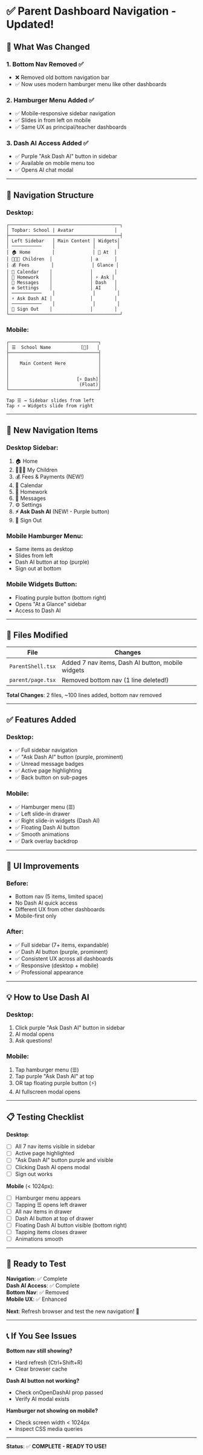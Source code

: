 # ✅ Parent Dashboard Navigation - Updated!

## 🎉 What Was Changed

### 1. **Bottom Nav Removed** ✅
- ❌ Removed old bottom navigation bar
- ✅ Now uses modern hamburger menu like other dashboards

### 2. **Hamburger Menu Added** ✅
- ✅ Mobile-responsive sidebar navigation
- ✅ Slides in from left on mobile
- ✅ Same UX as principal/teacher dashboards

### 3. **Dash AI Access Added** ✅
- ✅ Purple "Ask Dash AI" button in sidebar
- ✅ Available on mobile menu too
- ✅ Opens AI chat modal

---

## 📱 Navigation Structure

### Desktop:
```
┌─────────────────────────────────────────┐
│ Topbar: School | Avatar               │
├─────────────────────────────────────────┤
│ Left Sidebar   │ Main Content │ Widgets│
│ ───────────    │              │        │
│ 🏠 Home        │              │ 🎯 At  │
│ 👨‍👩‍👧 Children  │              │ a      │
│ 💰 Fees        │              │ Glance │
│ 📅 Calendar    │              │        │
│ 📝 Homework    │              │ ⚡ Ask │
│ 💬 Messages    │              │ Dash   │
│ ⚙️ Settings    │              │ AI     │
│ ───────────    │              │        │
│ ⚡ Ask Dash AI │              │        │
│ ───────────    │              │        │
│ 🚪 Sign Out    │              │        │
└─────────────────────────────────────────┘
```

### Mobile:
```
┌─────────────────────────────────┐
│ ☰  School Name           [👤]   │
├─────────────────────────────────┤
│                                 │
│    Main Content Here            │
│                                 │
│                                 │
│                         [⚡ Dash]│
│                          (Float)│
└─────────────────────────────────┘

Tap ☰ → Sidebar slides from left
Tap ⚡ → Widgets slide from right
```

---

## 🎯 New Navigation Items

### Desktop Sidebar:
1. 🏠 Home
2. 👨‍👩‍👧 My Children
3. 💰 Fees & Payments (NEW!)
4. 📅 Calendar
5. 📝 Homework
6. 💬 Messages
7. ⚙️ Settings
8. **⚡ Ask Dash AI** (NEW! - Purple button)
9. 🚪 Sign Out

### Mobile Hamburger Menu:
- Same items as desktop
- Slides from left
- Dash AI button at top (purple)
- Sign out at bottom

### Mobile Widgets Button:
- Floating purple button (bottom right)
- Opens "At a Glance" sidebar
- Access to Dash AI

---

## 🔧 Files Modified

| File | Changes |
|------|---------|
| `ParentShell.tsx` | Added 7 nav items, Dash AI button, mobile widgets |
| `parent/page.tsx` | Removed bottom nav (1 line deleted!) |

**Total Changes**: 2 files, ~100 lines added, bottom nav removed

---

## ✅ Features Added

### Desktop:
- ✅ Full sidebar navigation
- ✅ "Ask Dash AI" button (purple, prominent)
- ✅ Unread message badges
- ✅ Active page highlighting
- ✅ Back button on sub-pages

### Mobile:
- ✅ Hamburger menu (☰)
- ✅ Left slide-in drawer
- ✅ Right slide-in widgets (Dash AI)
- ✅ Floating Dash AI button
- ✅ Smooth animations
- ✅ Dark overlay backdrop

---

## 🎨 UI Improvements

### Before:
- Bottom nav (5 items, limited space)
- No Dash AI quick access
- Different UX from other dashboards
- Mobile-first only

### After:
- ✅ Full sidebar (7+ items, expandable)
- ✅ Dash AI button (purple, prominent)
- ✅ Consistent UX across all dashboards
- ✅ Responsive (desktop + mobile)
- ✅ Professional appearance

---

## 💡 How to Use Dash AI

### Desktop:
1. Click purple "Ask Dash AI" button in sidebar
2. AI modal opens
3. Ask questions!

### Mobile:
1. Tap hamburger menu (☰)
2. Tap purple "Ask Dash AI" at top
3. OR tap floating purple button (⚡)
4. AI fullscreen modal opens

---

## 📋 Testing Checklist

**Desktop**:
- [ ] All 7 nav items visible in sidebar
- [ ] Active page highlighted
- [ ] "Ask Dash AI" button purple and visible
- [ ] Clicking Dash AI opens modal
- [ ] Sign out works

**Mobile** (< 1024px):
- [ ] Hamburger menu appears
- [ ] Tapping ☰ opens left drawer
- [ ] All nav items in drawer
- [ ] Dash AI button at top of drawer
- [ ] Floating Dash AI button visible (bottom right)
- [ ] Tapping items closes drawer
- [ ] Animations smooth

---

## 🚀 Ready to Test

**Navigation**: ✅ Complete  
**Dash AI Access**: ✅ Complete  
**Bottom Nav**: ✅ Removed  
**Mobile UX**: ✅ Enhanced  

**Next**: Refresh browser and test the new navigation! 🎊

---

## 📞 If You See Issues

**Bottom nav still showing?**
- Hard refresh (Ctrl+Shift+R)
- Clear browser cache

**Dash AI button not working?**
- Check onOpenDashAI prop passed
- Verify AI modal exists

**Hamburger not showing on mobile?**
- Check screen width < 1024px
- Inspect CSS media queries

---

**Status**: ✅ **COMPLETE - READY TO USE!**
